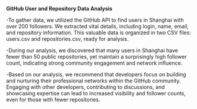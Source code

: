**GitHub User and Repository Data Analysis**


-To gather data, we utilized the GitHub API to find users in Shanghai with over 200 followers. We extracted vital details, including login, name, email, and repository information. This valuable data is organized in two CSV files: users.csv and repositories.csv, ready for analysis.

-During our analysis, we discovered that many users in Shanghai have fewer than 50 public repositories, yet maintain a surprisingly high follower count, indicating strong community engagement and network influence.

-Based on our analysis, we recommend that developers focus on building and nurturing their professional networks within the GitHub community. Engaging with other developers, contributing to discussions, and showcasing expertise can lead to increased visibility and follower counts, even for those with fewer repositories. 
